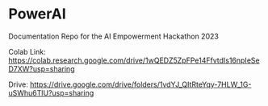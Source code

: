 # PowerAI
Documentation Repo for the AI Empowerment Hackathon 2023

Colab Link: https://colab.research.google.com/drive/1wQEDZ5ZpFPe14FfvtdIs16npIeSeD7XW?usp=sharing

Drive: https://drive.google.com/drive/folders/1vdYJ_QItRteYqy-7HLW_1G-uSWhu6TlU?usp=sharing
